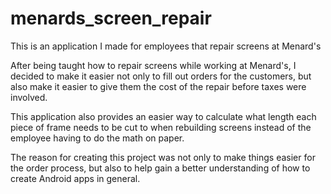 # menards_screen_repair
This is an application I made for employees that repair screens at Menard's

After being taught how to repair screens while working at Menard's, I decided to make it easier not only to fill out orders for the customers, but also make it easier to give them the cost of the repair before taxes were involved. 

This application also provides an easier way to calculate what length each piece of frame needs to be cut to when rebuilding screens instead of the employee having to do the math on paper. 

The reason for creating this project was not only to make things easier for the order process, but also to help gain a better understanding of how to create Android apps in general.
